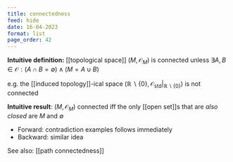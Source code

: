 ```yaml
---
title: connectedness
feed: hide
date: 16-04-2023
format: list
page_order: 42
---
```



**Intuitive definition:** [[topological space]] $(M, \mathcal O_M)$ is connected unless $\exists A, B \in\mathcal O: (A\cap B = \emptyset) \land (M = A\cup B)$

e.g. the [[induced topology]]-ical space $(\mathbb R\backslash\{0\}, \mathcal O_\text{std}|_{\mathbb R\backslash\{0\}})$ is not connected

**Intuitive result**: $(M, \mathcal O_M)$ connected iff the only [[open set]]s that are *also closed* are $M$ and $\emptyset$
- Forward: contradiction examples follows immediately
- Backward: similar idea

See also: [[path connectedness]]